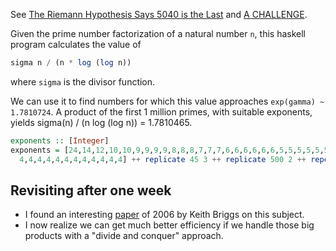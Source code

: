 See [The Riemann Hypothesis Says 5040 is the Last](https://golem.ph.utexas.edu/category/2019/07/the_riemann_hypothesis_says_50.html) and [A CHALLENGE](https://twitter.com/johncarlosbaez/status/1149700802371608576).

Given the prime number factorization of a natural number ```n```, this haskell program calculates the value of 
```haskell
sigma n / (n * log (log n))
``` 
where ```sigma``` is the divisor function.

We can use it to find numbers for which this value approaches ```exp(gamma) ~ 1.7810724```.  A product of the first 1 million primes, with suitable exponents, yields sigma(n) / (n log (log n)) = 1.7810465.
```haskell
exponents :: [Integer]
exponents = [24,14,12,10,10,9,9,9,9,8,8,8,7,7,7,6,6,6,6,6,6,5,5,5,5,5,5,5,5,5,
  4,4,4,4,4,4,4,4,4,4,4,4] ++ replicate 45 3 ++ replicate 500 2 ++ repeat 1
```
## Revisiting after one week
* I found an interesting [paper](https://projecteuclid.org/euclid.em/1175789744) of 2006 by Keith Briggs on this subject.
* I now realize we can get much better efficiency if we handle those big products with a "divide and conquer" approach.  
